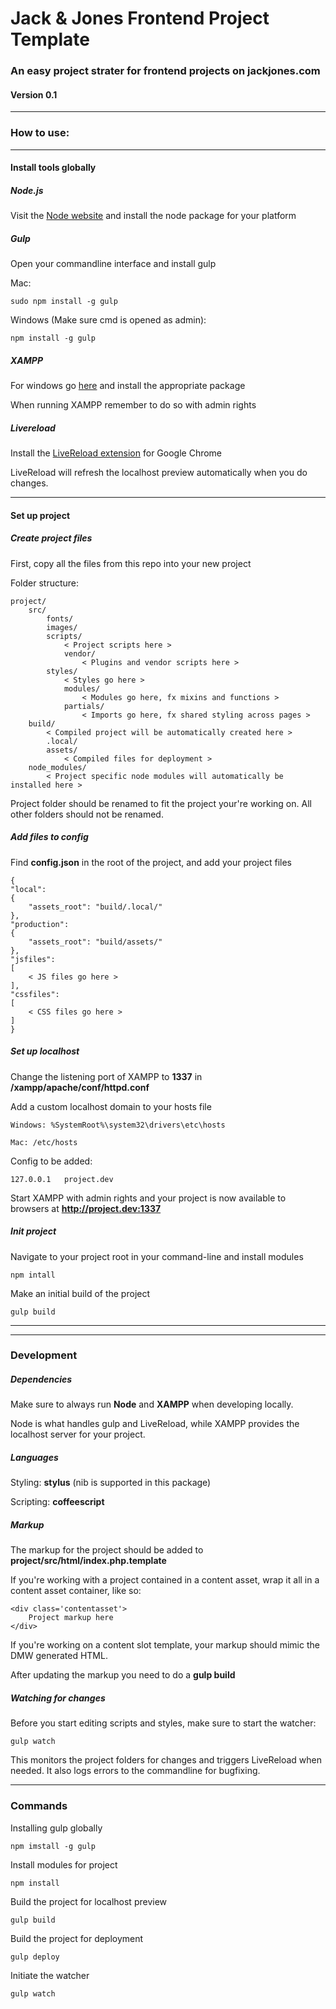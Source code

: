 # Jack & Jones Frontend Project Template

### An easy project strater for frontend projects on jackjones.com

#### Version 0.1

***

### How to use:

***

#### Install tools globally

##### Node.js

Visit the [Node website](http://nodejs.org/) and install the node package for your platform

##### Gulp

Open your commandline interface and install gulp

Mac:

	sudo npm install -g gulp


Windows (Make sure cmd is opened as admin):

	npm install -g gulp

##### XAMPP

For windows go [here](https://www.apachefriends.org/index.html) and install the appropriate package

When running XAMPP remember to do so with admin rights

##### Livereload

Install the [LiveReload extension](https://chrome.google.com/webstore/detail/livereload/jnihajbhpnppcggbcgedagnkighmdlei) for Google Chrome

LiveReload will refresh the localhost preview automatically when you do changes.

***

#### Set up project

##### Create project files

First, copy all the files from this repo into your new project

Folder structure:

	project/
		src/
			fonts/
			images/
			scripts/
				< Project scripts here >
				vendor/
					< Plugins and vendor scripts here >
			styles/
				< Styles go here >
				modules/
					< Modules go here, fx mixins and functions >
				partials/
					< Imports go here, fx shared styling across pages >
		build/
			< Compiled project will be automatically created here >
			.local/
			assets/
				< Compiled files for deployment >
		node_modules/
			< Project specific node modules will automatically be installed here >

Project folder should be renamed to fit the project your're working on. All other folders should not be renamed.

##### Add files to config

Find **config.json** in the root of the project, and add your project files

	{
	"local":
	{
		"assets_root": "build/.local/"
	},
	"production":
	{
		"assets_root": "build/assets/"	
	},
	"jsfiles":
	[
		< JS files go here >
	],
	"cssfiles":
	[
		< CSS files go here >
	]
	}

##### Set up localhost

Change the listening port of XAMPP to **1337** in **/xampp/apache/conf/httpd.conf**

Add a custom localhost domain to your hosts file

	Windows: %SystemRoot%\system32\drivers\etc\hosts

	Mac: /etc/hosts

Config to be added:

	127.0.0.1 	project.dev

Start XAMPP with admin rights and your project is now available to browsers at **http://project.dev:1337**

##### Init project

Navigate to your project root in your command-line and install modules

	npm intall

Make an initial build of the project

	gulp build

***

****

### Development

##### Dependencies

Make sure to always run **Node** and **XAMPP** when developing locally.

Node is what handles gulp and LiveReload, while XAMPP provides the localhost server for your project.

##### Languages

Styling: **stylus** (nib is supported in this package)

Scripting: **coffeescript**

##### Markup

The markup for the project should be added to **project/src/html/index.php.template**

If you're working with a project contained in a content asset, wrap it all in a content asset container, like so:

	<div class='contentasset'>
		Project markup here
	</div>

If you're working on a content slot template, your markup should mimic the DMW generated HTML.

After updating the markup you need to do a **gulp build**

##### Watching for changes

Before you start editing scripts and styles, make sure to start the watcher:

	gulp watch

This monitors the project folders for changes and triggers LiveReload when needed. It also logs errors to the commandline for bugfixing.

***

### Commands

Installing gulp globally

	npm imstall -g gulp

Install modules for project

	npm install

Build the project for localhost preview

	gulp build

Build the project for deployment
	
	gulp deploy

Initiate the watcher

	gulp watch